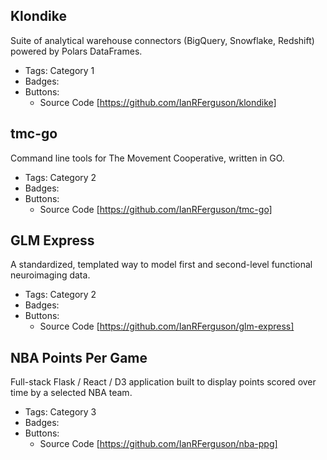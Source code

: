 ## Klondike
Suite of analytical warehouse connectors (BigQuery, Snowflake, Redshift) powered by Polars DataFrames.
- Tags: Category 1
- Badges:
- Buttons:
  - Source Code [https://github.com/IanRFerguson/klondike]

## tmc-go
Command line tools for The Movement Cooperative, written in GO.
- Tags: Category 2
- Badges:
- Buttons:
  - Source Code [https://github.com/IanRFerguson/tmc-go]

## GLM Express
A standardized, templated way to model first and second-level functional neuroimaging data.
- Tags: Category 2
- Badges:
- Buttons:
  - Source Code [https://github.com/IanRFerguson/glm-express]

## NBA Points Per Game
Full-stack Flask / React / D3 application built to display points scored over time by a selected NBA team.
- Tags: Category 3
- Badges:
- Buttons:
  - Source Code [https://github.com/IanRFerguson/nba-ppg]